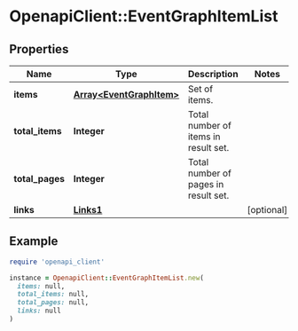 # OpenapiClient::EventGraphItemList

## Properties

| Name | Type | Description | Notes |
| ---- | ---- | ----------- | ----- |
| **items** | [**Array&lt;EventGraphItem&gt;**](EventGraphItem.md) | Set of items. |  |
| **total_items** | **Integer** | Total number of items in result set. |  |
| **total_pages** | **Integer** | Total number of pages in result set. |  |
| **links** | [**Links1**](Links1.md) |  | [optional] |

## Example

```ruby
require 'openapi_client'

instance = OpenapiClient::EventGraphItemList.new(
  items: null,
  total_items: null,
  total_pages: null,
  links: null
)
```

